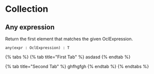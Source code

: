 # Collection

## Any expression

Return the first element that matches the given OclExpression.

`any(expr : OclExpression) : T`

{% tabs %}
{% tab title="First Tab" %}
asdasd
{% endtab %}

{% tab title="Second Tab" %}
ghfhgfgh
{% endtab %}
{% endtabs %}

